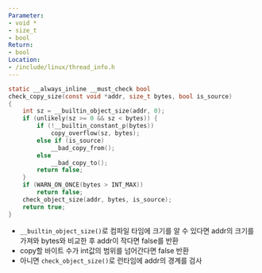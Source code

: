 ```yaml
---
Parameter: 
- void *
- size_t
- bool
Return:
- bool
Location:
- /include/linux/thread_info.h
---
```


```c
static __always_inline __must_check bool
check_copy_size(const void *addr, size_t bytes, bool is_source)
{
	int sz = __builtin_object_size(addr, 0);
	if (unlikely(sz >= 0 && sz < bytes)) {
		if (!__builtin_constant_p(bytes))
			copy_overflow(sz, bytes);
		else if (is_source)
			__bad_copy_from();
		else
			__bad_copy_to();
		return false;
	}
	if (WARN_ON_ONCE(bytes > INT_MAX))
		return false;
	check_object_size(addr, bytes, is_source);
	return true;
}
```

- `__builtin_object_size()`로 컴파일 타임에 크기를 알 수 있다면 addr의 크기를 가져와 bytes와 비교한 후 addr이 작다면 false를 반환
- copy할 바이트 수가 int값의 범위를 넘어간다면 false 반환
- 아니면 `check_object_size()`로 런타임에 addr의 경계를 검사